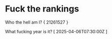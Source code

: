 # Fuck the rankings

Who the hell am I?
{ 21261527 }

What fucking year is it?
[ 2025-04-06T07:30:00Z ]
